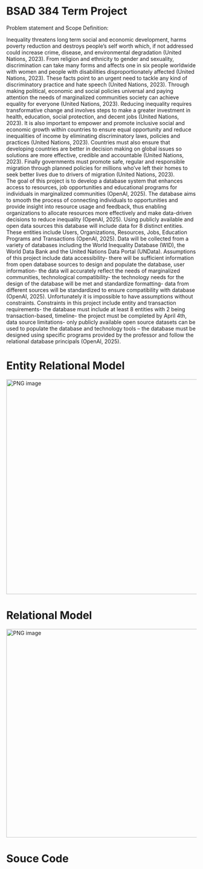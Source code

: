 # BSAD 384 Term Project
Problem statement and Scope Definition:

Inequality threatens long term social and economic development, harms poverty reduction and destroys people’s self worth which, if not addressed could increase crime, disease, and environmental degradation (United Nations, 2023). From religion and ethnicity to gender and sexuality, discrimination can take many forms and affects one in six people worldwide with women and people with disabilities disproportionately affected (United Nations, 2023). These facts point to an urgent need to tackle any kind of discriminatory practice and hate speech (United Nations, 2023). Through making political, economic and social policies universal and paying attention the needs of marginalized communities society can achieve equality for everyone (United Nations, 2023). Reducing inequality requires transformative change and involves steps to make a greater investment in health, education, social protection, and decent jobs (United Nations, 2023). It is also important to empower and promote inclusive social and economic growth within countries to ensure equal opportunity and reduce inequalities of income by eliminating discriminatory laws, policies and practices (United Nations, 2023). Countries must also ensure that developing countries are better in decision making on global issues so solutions are more effective, credible and accountable (United Nations, 2023). Finally governments must promote safe, regular and responsible migration through planned policies for millions who’ve left their homes to seek better lives due to drivers of migration (United Nations, 2023).  
The goal of this project is to develop a database system that enhances access to resources, job opportunities and educational programs for individuals in marginalized communities (OpenAI, 2025). The database aims to smooth the process of connecting individuals to opportunities and provide insight into resource usage and feedback, thus enabling organizations to allocate resources more effectively and make data-driven decisions to reduce inequality (OpenAI, 2025). Using publicly available and open data sources this database will include data for 8 distinct entities. These entities include Users, Organizations, Resources, Jobs, Education Programs and Transactions (OpenAI, 2025). Data will be collected from a variety of databases including the World Inequality Database (WID), the World Data Bank and the United Nations Data Portal (UNData). Assumptions of this project include data accessibility- there will be sufficient information from open database sources  to design and populate the database, user information- the data will accurately reflect the needs of marginalized communities, technological compatibility- the technology needs for the design of the database will be met and standardize formatting- data from different sources will be standardized to ensure compatibility with database (OpenAI, 2025). Unfortunately it is impossible to have assumptions without constraints. Constraints in this project include entity and transaction requirements- the database must include at least 8 entities with 2 being transaction-based, timeline- the project must be completed by April 4th, data source limitations- only publicly available open source datasets can be used to populate the database and technology tools – the database must be designed using specific programs provided by the professor and follow the relational database principals (OpenAI, 2025).

# Entity Relational Model

<img width="569" alt="PNG image" src="https://github.com/user-attachments/assets/52f5491b-e042-45fb-8e3e-a321a68f0991" />

# Relational Model

<img width="552" alt="PNG image" src="https://github.com/user-attachments/assets/50b64494-5732-43e1-8e09-eebcd98154d8" />

# Souce Code

